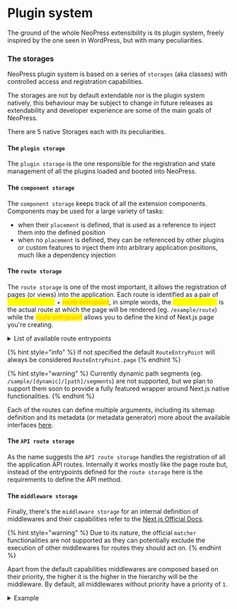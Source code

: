 # Plugin system

The ground of the whole NeoPress extensibility is its plugin system, freely inspired by the one seen in WordPress, but with many peculiarities.

### The storages

NeoPress plugin system is based on a series of `storages` (aka classes) with controlled access and registration capabilities.&#x20;

The storages are not by default extendable nor is the plugin system natively, this behaviour may be subject to change in future releases as extendability and developer experience are some of the main goals of NeoPress.

There are 5 native Storages each with its peculiarities.

#### The `plugin storage`

The `plugin storage` is the one responsible for the registration and state management of all the plugins loaded and booted into NeoPress.

#### The `component storage`

The `component storage` keeps track of all the extension components. Components may be used for a large variety of tasks:

* when their `placement` is defined, that is used as a reference to inject them into the defined position
* when no `placement` is defined, they can be referenced by other plugins or custom features to inject them into arbitrary application positions, much like a dependency injection

#### The `route storage`

The `route storage` is one of the most important, it allows the registration of pages (or views) into the application. Each route is identified as a pair of <mark style="color:yellow;">route definitions</mark> + <mark style="color:orange;">route entrypoint</mark>, in simple words, the <mark style="color:yellow;">route definition</mark> is the actual route at which the page will be rendered (eg. `/example/route`) while the <mark style="color:orange;">route entrypoint</mark> allows you to define the kind of Next.js page you're creating.&#x20;

<details>

<summary>List of available route entrypoints</summary>

{% code title="route-entrypoint.enum.ts" lineNumbers="true" %}
```typescript
/**
 * Define the route entry point, where the route will be rendered.
 *
 * Check the next.js documentation for more information on the entry points:
 * https://nextjs.org/docs/app/api-reference/file-conventions
 */
export enum RouteEntryPoint {
    /**
     * The default entry point for the route, will be rendered in 
     * "default.tsx" file
     */
    default,
    /**
     * The error entry point for the route, will be rendered in 
     * "error.tsx" file
     */
    error,
    /**
     * The global error entry point for the route, will be rendered in  
     * "global-error.tsx" file
     */
    global_error,
    /**
     * The layout entry point for the route, will be rendered in  
     * "layout.tsx" file
     */
    layout,
    /**
     * The root layout entry point for the route, will be rendered in  
     * "layout.tsx" file at the root level
     */
    root_layout,
    /**
     * The loading entry point for the route, will be rendered in  
     * "loading.tsx" file
     */
    loading,
    /**
     * The not found entry point for the route, will be rendered in  
     * "not-found.tsx" file
     */
    not_found,
    /**
     * The global not found entry point for the route, will be rendered in  
     * "not-found.tsx" file at the root level
     */
    global_not_found,
    /**
     * The page entry point for the route, will be rendered in  
     * "page.tsx" file
     */
    page,
}
```
{% endcode %}

</details>

{% hint style="info" %}
If not specified the default `RouteEntryPoint` will always be considered `RouteEntryPoint.page`
{% endhint %}

{% hint style="warning" %}
Currently dynamic path segments (eg. `/sample/[dynamic]/[path]/segments`) are not supported, but we plan to support them soon to provide a fully featured wrapper around Next.js native functionalities.
{% endhint %}

Each of the routes can define multiple arguments, including its sitemap definition and its metadata (or metadata generator) more about the available interfaces [here](api/routedefinitioninterface.md).

#### The `API route storage`

As the name suggests the `API route storage` handles the registration of all the application API routes. Internally it works mostly like the page route but, instead of the entrypoints defined for the `route storage` here is the requirements to define the API method.

#### The `middleware storage`

Finally, there's the `middleware storage` for an internal definition of middlewares and their capabilities refer to the [Next.js Official Docs](https://nextjs.org/docs/app/building-your-application/routing/middleware).

{% hint style="warning" %}
Due to its nature, the official `matcher` functionalities are not supported as they can potentially exclude the execution of other middlewares for routes they should act on.
{% endhint %}

Apart from the default capabilities middlewares are composed based on their priority, the higher it is the higher in the hierarchy will be the middleware. By default, all middlewares without priority have a  priority of `1`.

<details>

<summary>Example</summary>

Assuming there are 3 middlewares defined as follows (other properties except for priority excluded for the sake of simplicity)

```typescript
const MiddlewareA = { priority: 5 }
const MiddlewareB = { priority: 3 }
const MiddlewareC = { priority: 7 }
```

The execution order will be:

* `MiddlewareC`
* `MiddlewareA`
* `MiddlewareB`

If any of `MiddlewareC` or `MiddlewareA` returns without calling the next middleware `MiddlewareB` won't ever be executed

</details>
